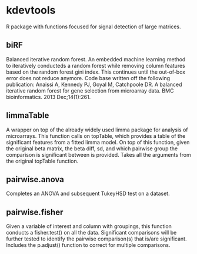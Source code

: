 # kdevtools
R package with functions focused for signal detection of large matrices.

## biRF

Balanced iterative random forest. An embedded machine learning method to iteratively conducteds a random forest while removing column features based on the random forest gini index. This continues until the out-of-box error does not reduce anymore. Code base written off the following publication: Anaissi A, Kennedy PJ, Goyal M, Catchpoole DR. A balanced iterative random forest for gene selection from microarray data. BMC bioinformatics. 2013 Dec;14(1):261.

## limmaTable

A wrapper on top of the already widely used limma package for analysis of microarrays. This function calls on topTable, which provides a table of the significant features from a fitted limma model. On top of this function, given the original beta matrix, the beta diff, sd, and which pairwise group the comparison is significant between is provided. Takes all the arguments from the original topTable function.


## pairwise.anova

Completes an ANOVA and subsequent TukeyHSD test on a dataset.

## pairwise.fisher

Given a variable of interest and column with groupings, this function conducts a fisher.test() on all the data. Significant comparisons will be further tested to identify the pairwise comparison(s) that is/are significant. Includes the p.adjust() function to correct for multiple comparisons.
